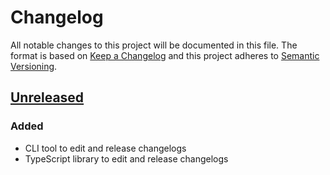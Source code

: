 # Changelog
All notable changes to this project will be documented in this file.
The format is based on [Keep a Changelog](http://keepachangelog.com/en/1.0.0/)
and this project adheres to [Semantic Versioning](http://semver.org/spec/v2.0.0.html).

## [Unreleased]
### Added
- CLI tool to edit and release changelogs
- TypeScript library to edit and release changelogs


[Unreleased]: https://github.com/ksm2/protokollant/compare/v1.0.0...master
